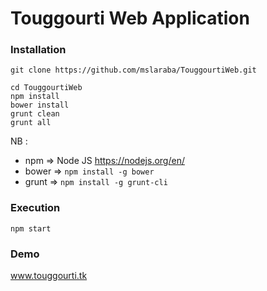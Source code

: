 # Touggourti Web Application

### Installation
`git clone https://github.com/mslaraba/TouggourtiWeb.git`

```
cd TouggourtiWeb
npm install
bower install
grunt clean
grunt all
```

NB : 

 - npm => Node JS https://nodejs.org/en/ 
 - bower => `npm install -g bower` 
 - grunt => `npm install -g grunt-cli`

### Execution

```npm start```

### Demo


<a href="http://www.touggourti.tk" target="_blank">www.touggourti.tk</a>
